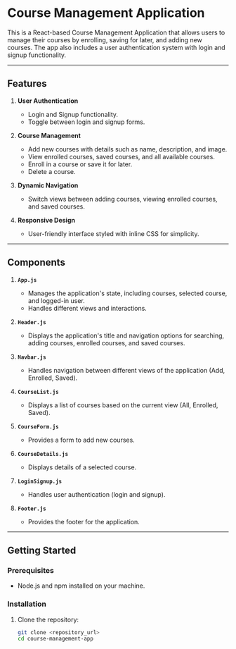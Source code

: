 # Course Management Application

This is a React-based Course Management Application that allows users to manage their courses by enrolling, saving for later, and adding new courses. The app also includes a user authentication system with login and signup functionality.

---

## Features

1. **User Authentication**
   - Login and Signup functionality.
   - Toggle between login and signup forms.

2. **Course Management**
   - Add new courses with details such as name, description, and image.
   - View enrolled courses, saved courses, and all available courses.
   - Enroll in a course or save it for later.
   - Delete a course.

3. **Dynamic Navigation**
   - Switch views between adding courses, viewing enrolled courses, and saved courses.

4. **Responsive Design**
   - User-friendly interface styled with inline CSS for simplicity.

---

## Components

1. **`App.js`**
   - Manages the application's state, including courses, selected course, and logged-in user.
   - Handles different views and interactions.

2. **`Header.js`**
   - Displays the application's title and navigation options for searching, adding courses, enrolled courses, and saved courses.

3. **`Navbar.js`**
   - Handles navigation between different views of the application (Add, Enrolled, Saved).

4. **`CourseList.js`**
   - Displays a list of courses based on the current view (All, Enrolled, Saved).

5. **`CourseForm.js`**
   - Provides a form to add new courses.

6. **`CourseDetails.js`**
   - Displays details of a selected course.

7. **`LoginSignup.js`**
   - Handles user authentication (login and signup).

8. **`Footer.js`**
   - Provides the footer for the application.

---

## Getting Started

### Prerequisites
- Node.js and npm installed on your machine.

### Installation

1. Clone the repository:
   ```bash
   git clone <repository_url>
   cd course-management-app
